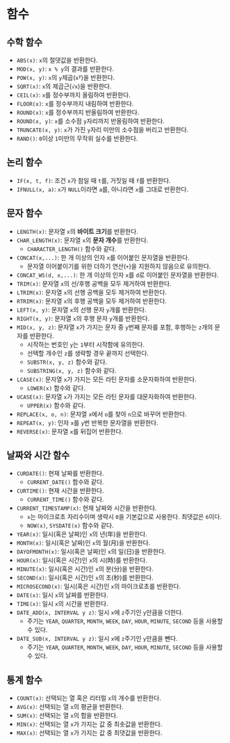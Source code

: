 # 함수

## 수학 함수

- `ABS(x)`: `x`의 절댓값을 반환한다.
- `MOD(x, y)`: `x % y`의 결과를 반환한다.
- `POW(x, y)`: `x`의 `y`제곱(<code>x<sup>y</sup></code>)을 반환한다.
- `SQRT(x)`: `x`의 제곱근(`√x`)을 반환한다.
- `CEIL(x)`: `x`를 정수부까지 올림하여 반환한다.
- `FLOOR(x)`: `x`를 정수부까지 내림하여 반환한다.
- `ROUND(x)`: `x`를 정수부까지 반올림하여 반환한다.
- `ROUND(x, y)`: `x`를 소수점 `y`자리까지 반올림하여 반환한다.
- `TRUNCATE(x, y)`: `x`가 가진 `y`자리 미만의 소수점을 버리고 반환한다.
- `RAND()`: `0`이상 `1`미만의 무작위 실수를 반환한다.

## 논리 함수

- `IF(x, t, f)`: 조건 `x`가 참일 때 `t`를, 거짓일 때 `f`를 반환한다.
- `IFNULL(x, a)`: `x`가 `NULL`이라면 `a`를, 아니라면 `x`를 그대로 반환한다.

## 문자 함수

- `LENGTH(x)`: 문자열 `x`의 **바이트 크기**를 반환한다.
- `CHAR_LENGTH(x)`: 문자열 `x`의 **문자 개수**를 반환한다.
  - `CHARACTER_LENGTH()` 함수와 같다.
- `CONCAT(x,...)`: 한 개 이상의 인자 `x`를 이어붙인 문자열을 반환한다.
  - 문자열 이어붙이기를 위한 더하기 연산(`+`)을 지원하지 않음으로 유의한다.
- `CONCAT_WS(d, x,...)`: 한 개 이상의 인자 `x`를 `d`로 이어붙인 문자열을 반환한다.
- `TRIM(x)`: 문자열 `x`의 선/후행 공백을 모두 제거하여 반환한다.
- `LTRIM(x)`: 문자열 `x`의 선행 공백을 모두 제거하여 반환한다.
- `RTRIM(x)`: 문자열 `x`의 후행 공백을 모두 제거하여 반환한다.
- `LEFT(x, y)`: 문자열 `x`의 선행 문자 `y`개를 반환한다.
- `RIGHT(x, y)`:  문자열 `x`의 후행 문자 `y`개를 반환한다.
- `MID(x, y, z)`: 문자열 `x`가 가지는 문자 중 `y`번째 문자를 포함, 후행하는 `z`개의 문자를 반환한다.
  - 시작하는 번호인 `y`는 `1`부터 시작함에 유의한다.
  - 선택할 개수인 `z`를 생략할 경우 끝까지 선택한다.
  - `SUBSTR(x, y, z)` 함수와 같다.
  - `SUBSTRING(x, y, z)` 함수와 같다.
- `LCASE(x)`: 문자열 `x`가 가지는 모든 라틴 문자를 소문자화하여 반환한다.
  - `LOWER(x)` 함수와 같다.
- `UCASE(x)`: 문자열 `x`가 가지는 모든 라틴 문자를 대문자화하여 반환한다.
  - `UPPER(x)` 함수와 같다.
- `REPLACE(x, o, n)`: 문자열 `x`에서 `o`를 찾아 `n`으로 바꾸어 반환한다.
- `REPEAT(x, y)`: 인자 `x`를 `y`번 반복한 문자열을 반환한다.
- `REVERSE(x)`: 문자열 `x`를 뒤집어 반환한다.

## 날짜와 시간 함수

- `CURDATE()`: 현재 날짜를 반환한다.
  - `CURRENT_DATE()` 함수와 같다.
- `CURTIME()`: 현재 시간을 반환한다.
  - `CURRENT_TIME()` 함수와 같다.
- `CURRENT_TIMESTAMP(x)`: 현재 날짜와 시간을 반환한다.
  - `x`는 마이크로초 자리수이며 생략시 `0`을 기본값으로 사용한다. 최댓값은 `6`이다.
  - `NOW(x)`, `SYSDATE(x)` 함수와 같다.
- `YEAR(x)`: 일시(혹은 날짜)인 `x`의 년(年)을 반환한다.
- `MONTH(x)`: 일시(혹은 날짜)인 `x`의 월(月)을 반환한다.
- `DAYOFMONTH(x)`: 일시(혹은 날짜)인 `x`의 일(日)을 반환한다.
- `HOUR(x)`: 일시(혹은 시간)인 `x`의 시(時)를 반환한다.
- `MINUTE(x)`: 일시(혹은 시간)인 `x`의 분(分)을 반환한다.
- `SECOND(x)`: 일시(혹은 시간)인 `x`의 초(秒)를 반환한다.
- `MICROSECOND(x)`: 일시(혹은 시간)인 `x`의 마이크로초를 반환한다.
- `DATE(x)`: 일시 `x`의 날짜를 반환한다.
- `TIME(x)`: 일시 `x`의 시간을 반환한다.
- `DATE_ADD(x, INTERVAL y z)`: 일시 `x`에 `z`주기인 `y`만큼을 더한다.
  - 주기는 `YEAR`, `QUARTER`, `MONTH`, `WEEK`, `DAY`, `HOUR`, `MINUTE`, `SECOND` 등을 사용할 수 있다.
- `DATE_SUB(x, INTERVAL y z)`: 일시 `x`에 `z`주기인 `y`만큼을 뺀다.
  - 주기는 `YEAR`, `QUARTER`, `MONTH`, `WEEK`, `DAY`, `HOUR`, `MINUTE`, `SECOND` 등을 사용할 수 있다.

## 통계 함수

- `COUNT(x)`: 선택되는 열 혹은 리터럴 `x`의 개수를 반환한다.
- `AVG(x)`: 선택되는 열 `x`의 평균을 반환한다.
- `SUM(x)`: 선택되는 열 `x`의 합을 반환한다.
- `MIN(x)`: 선택되는 열 `x`가 가지는 값 중 최솟값을 반환한다.
- `MAX(x)`: 선택되는 열 `x`가 가지는 값 중 최댓값을 반환한다.
